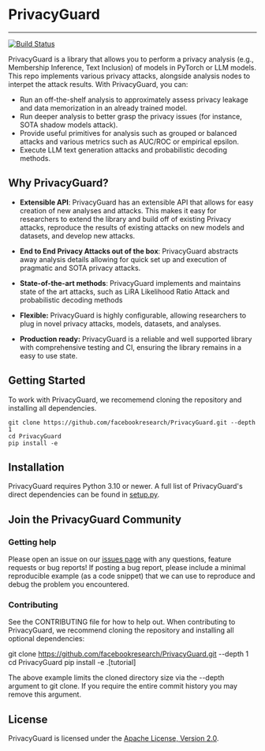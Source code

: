 # PrivacyGuard

<hr/>



[![Build Status](https://img.shields.io/badge/license-apache-green.svg)](LICENSE)

PrivacyGuard is a library that allows you to perform a privacy analysis (e.g., Membership Inference, Text Inclusion) of models in PyTorch or LLM models. This repo implements various privacy attacks, alongside analysis nodes to interpet the attack results. With PrivacyGuard, you can:

- Run an off-the-shelf analysis to approximately assess privacy leakage and data memorization in an already trained model.
- Run deeper analysis to better grasp the privacy issues (for instance, SOTA shadow models attack).
- Provide useful primitives for analysis such as grouped or balanced attacks and various metrics such as AUC/ROC or empirical epsilon.
- Execute LLM text generation attacks and probabilistic decoding methods.

## Why PrivacyGuard?

- **Extensible API**: PrivacyGuard has an extensible API that allows for easy creation
  of new analyses and attacks. This makes it easy for researchers to extend the library
  and build off of existing Privacy attacks, reproduce the results of existing attacks on new
  models and datasets, and develop new attacks.

- **End to End Privacy Attacks out of the box**: PrivacyGuard abstracts away analysis details
  allowing for quick set up and execution of pragmatic and SOTA privacy attacks.

- **State-of-the-art methods**: PrivacyGuard implements and maintains state of the art attacks, such as
  LiRA Likelihood Ratio Attack and probabilistic decoding methods

- **Flexible:** PrivacyGuard is highly configurable, allowing researchers to plug in novel
  privacy attacks, models, datasets, and analyses.

- **Production ready:** PrivacyGuard is a reliable and well supported library with comprehensive testing
  and CI, ensuring the library remains in a easy to use state.

## Getting Started

To work with PrivacyGuard, we recomemend cloning the repository and installing all dependencies.

```
git clone https://github.com/facebookresearch/PrivacyGuard.git --depth 1
cd PrivacyGuard
pip install -e
```



## Installation

PrivacyGuard requires Python 3.10 or newer. A full list of PrivacyGuard's direct dependencies can be
found in [setup.py](https://github.com/facebookresearch/PrivacyGuard/blob/main/pyproject.toml).


## Join the PrivacyGuard Community

### Getting help

Please open an issue on our [issues page](https://github.com/facebookresearch/PrivacyGuard/issues)
with any questions, feature requests or bug reports! If posting a bug report,
please include a minimal reproducible example (as a code snippet) that we can
use to reproduce and debug the problem you encountered.


### Contributing

See the CONTRIBUTING file for how to help out.
When contributing to PrivacyGuard, we recommend cloning the repository and installing all optional dependencies:

git clone https://github.com/facebookresearch/PrivacyGuard.git --depth 1
cd PrivacyGuard
pip install -e .[tutorial]

The above example limits the cloned directory size via the --depth argument to git clone. If you require the entire commit history you may remove this argument.


## License

PrivacyGuard is licensed under the [Apache License, Version 2.0](./LICENSE).
